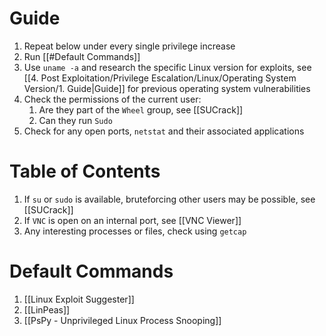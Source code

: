 
# Guide

1. Repeat below under every single privilege increase
2. Run [[#Default Commands]]
3. Use `uname -a` and research the specific Linux version for exploits, see [[4. Post Exploitation/Privilege Escalation/Linux/Operating System Version/1. Guide|Guide]] for previous operating system vulnerabilities
4. Check the permissions of the current user:
	1. Are they part of the `Wheel` group, see [[SUCrack]]
	2. Can they run `Sudo`
5. Check for any open ports, `netstat` and their associated applications
# Table of Contents

1. If `su` or `sudo` is available, bruteforcing other users may be possible, see [[SUCrack]] 
2. If `VNC` is open on an internal port, see [[VNC Viewer]]
3. Any interesting processes or files, check using `getcap`

# Default Commands

1. [[Linux Exploit Suggester]] 
2. [[LinPeas]]
3. [[PsPy - Unprivileged Linux Process Snooping]]